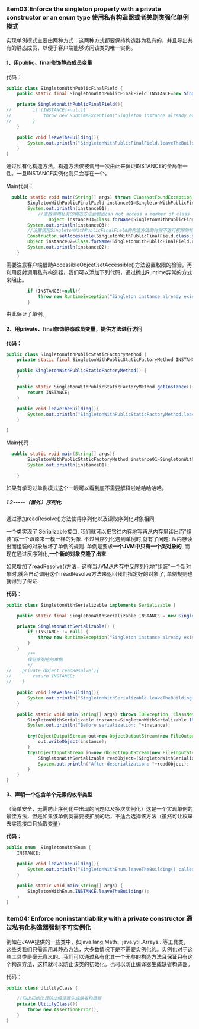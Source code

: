 ### Item03:Enforce the singleton property with a private constructor or an enum type 使用私有构造器或者美剧类强化单例模式

实现单例模式主要由两种方式：这两种方式都要保持构造器为私有的，并且导出共有的静态成员，以便于客户端能够访问该类的唯一实例。

#### 1、用public、final修饰静态成员变量

代码：

```java
public class SingletonWithPublicFinalField {
    public static final SingletonWithPublicFinalField INSTANCE=new SingletonWithPublicFinalField();

    private SingletonWithPublicFinalField(){
//        if (INSTANCE!=null){
//            throw new RuntimeException("Singleton instance already exists!!!");
//        }
    }

    public void leaveTheBuilding(){
        System.out.println("SingletonWithPublicFinalField.leaveTheBuilding() called...");
    }
}
```

通过私有化构造方法，构造方法仅被调用一次由此来保证INSTANCE的全局唯一性。一旦INSTANCE实例化则只会存在一个。

Main代码：

```java
  public static void main(String[] args) throws ClassNotFoundException, IllegalAccessException, InstantiationException {
        SingletonWithPublicFinalField instance01=SingletonWithPublicFinalField.INSTANCE;
        System.out.println(instance01);
    		//直接调用私有的构造方法会抛出can not access a member of class com.effectiveJava.item03.SingletonWithPublicFinalField with modifiers "private" 异常
				Object instance03=Class.forName(SingletonWithPublicFinalField.class.getName()).newInstance();
        System.out.println(instance03);
        //设置调用SingletonWithPublicFinalField的构造方法的时候不进行权限的检测 即无视private
        Constructor.setAccessible(SingletonWithPublicFinalField.class.getConstructors(),true);
        Object instance02=Class.forName(SingletonWithPublicFinalField.class.getName()).newInstance();
        System.out.println(instance02);
    }
```

需要注意客户端借助AccessibleObjcet.setAccessible()方法设置权限的检验，再利用反射调用私有构造器，我们可以添加下列代码，通过抛出Runtime异常的方式来阻止。

```java
        if (INSTANCE!=null){
            throw new RuntimeException("Singleton instance already exists!!!");
        }
```

由此保证了单例。

#### 2、用private、final修饰静态成员变量，提供方法进行访问

**代码：**

```java
public class SingletonWithPublicStaticFactoryMethod {
    private static final SingletonWithPublicStaticFactoryMethod INSTANCE=new SingletonWithPublicStaticFactoryMethod();

    public SingletonWithPublicStaticFactoryMethod() {
    }

    public static SingletonWithPublicStaticFactoryMethod getInstance(){
        return INSTANCE;
    }

    public void leaveTheBuilding(){
        System.out.println("SingletonWithPublicStaticFactoryMethod.leaveTheBuilding() called...");
    }

}
```

Main代码：

```java
  public static void main(String[] args){
        SingletonWithPublicStaticFactoryMethod instance01=SingletonWithPublicStaticFactoryMethod.getInstance();
        System.out.println(instance01);

    }
```

如果有学习过单例模式这个一眼可以看到底不需要解释啦哈哈哈哈哈。

##### 1 2-----（番外）序列化

通过添加readResolve()方法使得序列化以及读取序列化对象相同

一个类实现了 Serializable接口, 我们就可以把它往内存地写再从内存里读出而"组装"成一个跟原来一模一样的对象. 不过当序列化遇到单例时,就有了问题: 从内存读出而组装的对象破坏了单例的规则. 单例是要求**一个JVM中只有一个类对象的**, 而现在通过反序列化,**一个新的对象克隆了出来**.

如果增加了readResolve()方法，这样当JVM从内存中反序列化地"组装"一个新对象时,就会自动调用这个 readResolve方法来返回我们指定好的对象了, 单例规则也就得到了保证. 

**代码：**

```java
public class SingletonWithSerializable implements Serializable {

    public static final SingletonWithSerializable INSTANCE = new SingletonWithSerializable();

    private SingletonWithSerializable() {
        if (INSTANCE != null) {
            throw new RuntimeException("Singleton instance already exists!!!");
        }
    }
		/**
		保证序列化的单例
		*/
//    private Object readResolve(){
//        return INSTANCE;
//    }

    public void leaveTheBuilding(){
        System.out.println("SingletonWithSerializable.leaveTheBuilding() called...");
    }

    public static void main(String[] args) throws IOException, ClassNotFoundException {
        SingletonWithSerializable instance=SingletonWithSerializable.INSTANCE;
        System.out.println("Before serialization: "+instance);

        try(ObjectOutputStream out=new ObjectOutputStream(new FileOutputStream("file1.ser"))){
            out.writeObject(instance);
        }
        try(ObjectInputStream in=new ObjectInputStream(new FileInputStream("file1.ser"))){
            SingletonWithSerializable readObject=(SingletonWithSerializable)in.readObject();
            System.out.println("After deserialization: "+readObject);
        }
    }
}
```

#### 3、声明一个包含单个元素的枚举类型

（简单安全，无需防止序列化中出现的问题以及多次实例化）这是一个实现单例的最佳方法，但是如果该单例类需要被扩展的话，不适合选择该方法（虽然可让枚举去实现接口且抽取变量）

**代码：**

```java
public enum  SingletonWithEnum {
    INSTANCE;

    public void leaveTheBuilding(){
        System.out.println("SingletonWithEnum.leaveTheBuilding() called...");
    }

    public static void main(String[] args) {
        SingletonWithEnum.INSTANCE.leaveTheBuilding();
    }
}
```



### Item04: Enforce noninstantiability with a private constructor 通过私有化构造器强制不可实例化

例如在JAVA提供的一些类中，如java.lang.Math、java.ytil.Arrays...等工具类，这些类我们只需调用其静态方法，大多数情况下是不需要实例化的。实例化对于这些工具类是毫无意义的。我们可以通过私有化其一个无参的构造方法且保证只有这个构造方法，这样就可以防止该类的初始化。也可以防止编译器生成缺省构造器。

代码：

```java
public class UtilityClass {

    //防止初始化且防止编译器生成缺省构造器
    private UtilityClass(){
        throw new AssertionError();
    }
}
```

